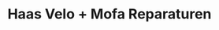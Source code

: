 ---
title: "Haas Velo + Mofa Reparaturen"
url: /worben/haas-velo-mofa-reparaturen/
shop: Allgemein
---